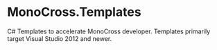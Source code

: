MonoCross.Templates
===================

C# Templates to accelerate MonoCross developer. Templates primarily target Visual Studio 2012 and newer.
